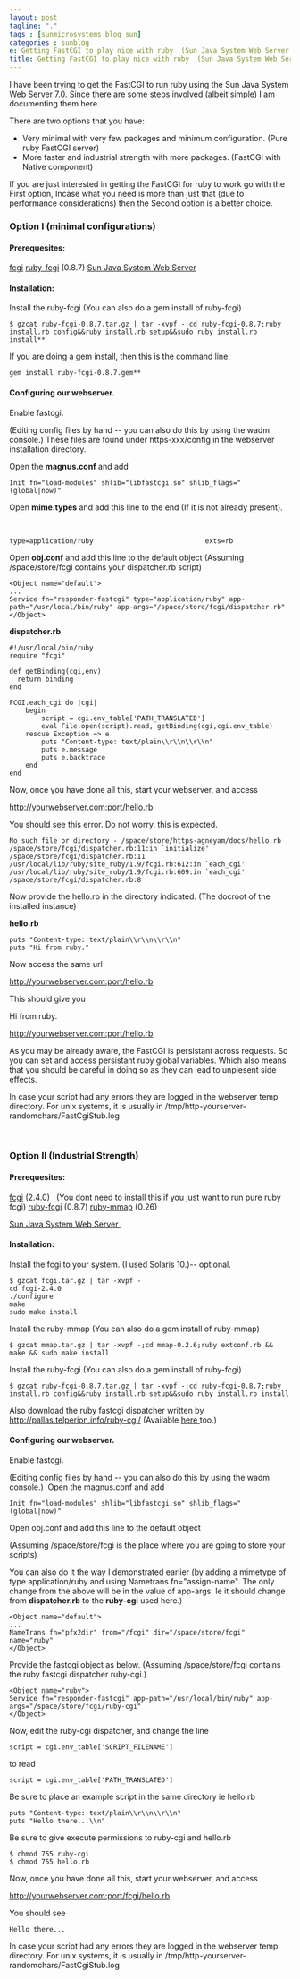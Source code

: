 ```yaml
---
layout: post
tagline: "."
tags : [sunmicrosystems blog sun]
categories : sunblog
e: Getting FastCGI to play nice with ruby  (Sun Java System Web Server 7.0 )
title: Getting FastCGI to play nice with ruby  (Sun Java System Web Server 7.0 )
---
```


I have been trying to get the FastCGI to run ruby using the Sun Java System Web Server 7.0. Since
there are some steps involved (albeit simple) I am documenting them here.

There are two options that you have:

* Very minimal with very few packages and minimum configuration. (Pure ruby FastCGI server)
* More faster and industrial strength with more packages. (FastCGI with Native component)

If you are just interested in getting the FastCGI for ruby to work go with the First option, Incase
what you need is more than just that (due to performance considerations) then the Second option
is a better choice.

### Option I (minimal configurations)  

#### Prerequesites:

[fcgi](http://www.fastcgi.com/dist/fcgi.tar.gz) [ruby-fcgi](http://raa.ruby-lang.org/project/fcgi/) (0.8.7)
[Sun Java System Web Server](http://www.sun.com/download/products.xml?id=446518d5) 

#### Installation: 

Install the ruby-fcgi (You can also do a gem install of ruby-fcgi)

```
$ gzcat ruby-fcgi-0.8.7.tar.gz | tar -xvpf -;cd ruby-fcgi-0.8.7;ruby install.rb config&&ruby install.rb setup&&sudo ruby install.rb install**
```

If you are doing a gem install, then this is the command line:

```
gem install ruby-fcgi-0.8.7.gem**
```

#### Configuring our webserver.

Enable fastcgi. 

(Editing config files by hand -- you can also do this by using the wadm console.)
These files are found under https-xxx/config in the webserver installation directory.

Open the **magnus.conf** and add

```
Init fn="load-modules" shlib="libfastcgi.so" shlib_flags="(global|now)"
```


Open **mime.types** and add this line to the end (If it is not already present).

 

```
type=application/ruby                            exts=rb
```


Open **obj.conf** and add this line to the default object (Assuming /space/store/fcgi contains
your dispatcher.rb script)

```
<Object name="default">
...
Service fn="responder-fastcgi" type="application/ruby" app-path="/usr/local/bin/ruby" app-args="/space/store/fcgi/dispatcher.rb"
</Object> 
```


**dispatcher.rb**

```
#!/usr/local/bin/ruby
require "fcgi"

def getBinding(cgi,env)
  return binding
end

FCGI.each_cgi do |cgi|
    begin
        script = cgi.env_table['PATH_TRANSLATED']
        eval File.open(script).read, getBinding(cgi,cgi.env_table)
    rescue Exception => e
        puts "Content-type: text/plain\\r\\n\\r\\n"
        puts e.message
        puts e.backtrace
    end
end
```

Now, once you have done all this, start your webserver, and access 

http://yourwebserver.com:port/hello.rb

You should see this error. Do not worry. this is expected.

```
No such file or directory - /space/store/https-agneyam/docs/hello.rb
/space/store/fcgi/dispatcher.rb:11:in `initialize'
/space/store/fcgi/dispatcher.rb:11
/usr/local/lib/ruby/site_ruby/1.9/fcgi.rb:612:in `each_cgi'
/usr/local/lib/ruby/site_ruby/1.9/fcgi.rb:609:in `each_cgi'
/space/store/fcgi/dispatcher.rb:8
```


Now provide the hello.rb in the directory indicated. (The docroot of the installed
instance)

**hello.rb**

```
puts "Content-type: text/plain\\r\\n\\r\\n"
puts "Hi from ruby."
```

Now access the same url

http://yourwebserver.com:port/hello.rb

This should give you

Hi from ruby.

http://yourwebserver.com:port/hello.rb


As you may be already aware, the FastCGI is persistant across requests. So you can
set and access persistant ruby global variables. Which also means that you should be
careful in doing so as they can lead to unplesent side effects.

In case your script had any errors they are logged in the webserver temp directory.
For unix systems, it is usually in /tmp/http-yourserver-randomchars/FastCgiStub.log

 

### Option II (Industrial Strength) 

#### Prerequesites:

[fcgi](http://www.fastcgi.com/dist/fcgi.tar.gz) (2.4.0)   (You dont need to install this if you just want to run pure ruby fcgi)
[ruby-fcgi](http://raa.ruby-lang.org/project/fcgi/) (0.8.7)
[ruby-mmap](http://raa.ruby-lang.org/project/mmap) (0.26)

[Sun Java System Web Server ](http://www.sun.com/download/products.xml?id=446518d5)

#### Installation: 

Install the fcgi to your system. (I used Solaris 10.)-- optional.

```
$ gzcat fcgi.tar.gz | tar -xvpf -
cd fcgi-2.4.0
./configure
make
sudo make install
```

Install the ruby-mmap (You can also do a gem install of ruby-mmap)

```
$ gzcat mmap.tar.gz | tar -xvpf -;cd mmap-0.2.6;ruby extconf.rb && make && sudo make install
```

Install the ruby-fcgi (You can also do a gem install of ruby-fcgi)

```
$ gzcat ruby-fcgi-0.8.7.tar.gz | tar -xvpf -;cd ruby-fcgi-0.8.7;ruby install.rb config&&ruby install.rb setup&&sudo ruby install.rb install
```


Also download the ruby fastcgi dispatcher written by http://pallas.telperion.info/ruby-cgi/ (Available [here ](http://blogs.sun.com/blue/resource/ruby-cgi)too.)

#### Configuring our webserver.

Enable fastcgi. 

(Editing config files by hand -- you can also do this by using the wadm console.) 
Open the magnus.conf and add

```
Init fn="load-modules" shlib="libfastcgi.so" shlib_flags="(global|now)"
```

Open obj.conf and add this line to the default object

(Assuming /space/store/fcgi is the place where you are going to store your scripts)

You can also do it the way I demonstrated earlier (by adding a mimetype of type application/ruby and using
Nametrans fn="assign-name". The only change from the above will be in the value of app-args. Ie it should
change from **dispatcher.rb** to the **ruby-cgi** used here.)

```
<Object name="default">
...
NameTrans fn="pfx2dir" from="/fcgi" dir="/space/store/fcgi" name="ruby"
</Object> 
```

Provide the fastcgi object as below. (Assuming /space/store/fcgi contains the ruby fastcgi dispatcher ruby-cgi.)

```
<Object name="ruby">
Service fn="responder-fastcgi" app-path="/usr/local/bin/ruby" app-args="/space/store/fcgi/ruby-cgi"
</Object>
```

Now, edit the ruby-cgi dispatcher, and change the line

```
script = cgi.env_table['SCRIPT_FILENAME']
```

to read 

```
script = cgi.env_table['PATH_TRANSLATED'] 
```

Be sure to place an example script in the same directory
ie hello.rb

```
puts "Content-type: text/plain\\r\\n\\r\\n"
puts "Hello there...\\n" 
```

Be sure to give execute permissions to ruby-cgi and hello.rb

```
$ chmod 755 ruby-cgi
$ chmod 755 hello.rb 
```

Now, once you have done all this, start your webserver, and access 

http://yourwebserver.com:port/fcgi/hello.rb

You should see

```
Hello there...
```

In case your script had any errors they are logged in the webserver temp directory.
For unix systems, it is usually in /tmp/http-yourserver-randomchars/FastCgiStub.log
